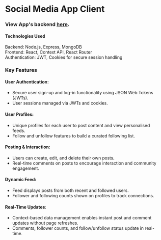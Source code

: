 # Social Media App Client

### View App's backend [here](https://github.com/TommyMart/socialMedia-server).

#### Technologies Used

Backend: Node.js, Express, MongoDB <br/>
Frontend: React, Context API, React Router <br/>
Authentication: JWT, Cookies for secure session handling

### Key Features

#### User Authentication:

- Secure user sign-up and log-in functionality using JSON Web Tokens (JWTs).
- User sessions managed via JWTs and cookies.

#### User Profiles:

- Unique profiles for each user to post content and view personalised feeds.
- Follow and unfollow features to build a curated following list.

#### Posting & Interaction:

- Users can create, edit, and delete their own posts.
- Real-time comments on posts to encourage interaction and community engagement.

#### Dynamic Feed:

- Feed displays posts from both recent and followed users.
- Follower and following counts shown on profiles to track connections.

#### Real-Time Updates:

- Context-based data management enables instant post and comment updates without page refreshes.
- Comments, follower counts, and follow/unfollow status update in real-time.
